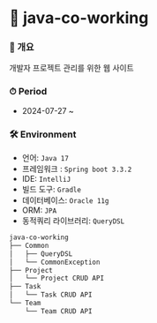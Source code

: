 # 🌿 java-co-working

### **🐶 개요**
개발자 프로젝트 관리를 위한 웹 사이트

### ⏱ **Period**
- 2024-07-27 ~

### 🛠 **Environment**
- 언어: `Java 17`
- 프레임워크 : `Spring boot 3.3.2`
- IDE: `IntelliJ`
- 빌드 도구: `Gradle`
- 데이터베이스: `Oracle 11g`
- ORM: `JPA`
- 동적쿼리 라이브러리: `QueryDSL`

```bash
java-co-working
├── Common
│   ├── QueryDSL
│   └── CommonException
├── Project
│   └── Project CRUD API
├── Task
│   └── Task CRUD API
└── Team
    └── Team CRUD API
``` 
